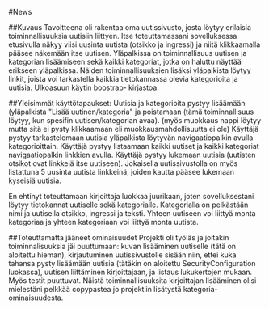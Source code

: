 #News

##Kuvaus
Tavoitteena oli rakentaa oma uutissivusto, josta löytyy erilaisia toiminnallisuuksia uutisiin liittyen.
Itse toteuttamassani sovelluksessa etusivulla näkyy viisi uusinta uutista (otsikko ja ingressi) 
ja niitä klikkaamalla pääsee näkemään itse uutisen. Yläpalkissa on toiminnallisuus uutisen ja kategorian 
lisäämiseen sekä kaikki kategoriat, jotka on haluttu näyttää erikseen yläpalkissa. 
Näiden toiminnallisuuksien lisäksi yläpalkista löytyy linkit, 
joista voi tarkastella kaikkia tietokannassa olevia kategorioita ja uutisia.
Ulkoasuun käytin boostrap- kirjastoa.

##Yleisimmät käyttötapaukset:
Uutisia ja kategorioita pystyy lisäämään (yläpalkista "Lisää uutinen/kategoria" ja poistamaan 
(tämä toiminnallisuus löytyy, kun spesifin uutisen/kategorian avaa). 
(myös muokkaus nappi löytyy mutta sitä ei pysty klikkaamaan eli muokkausmahdollisuutta ei ole)
Käyttäjä pystyy tarkastelemaan uutisia yläpalkista löytyvän navigaatiopalkin avulla kategorioittain.
Käyttäjä pystyy listaamaan kaikki uutiset ja kaikki kategoriat navigaatiopalkin linkkien avulla.
Käyttäjä pystyy lukemaan uutisia (uutisten otsikot ovat linkkejä itse uutiseen). 
Jokaisella uutissivustolla on myös listattuna 5 uusinta uutista linkkeinä, 
joiden kautta pääsee lukemaan kyseisiä uutisia.

En ehtinyt toteuttamaan kirjoittaja luokkaa juurikaan, joten sovelluksestani löytyy tietokannat uutiselle sekä kategorialle. 
Kategorialla on pelkästään nimi ja uutisella otsikko, ingressi ja teksti. 
Yhteen uutiseen voi liittyä monta kategoriaa ja yhteen kategoriaan voi liittyä monta uutista.

##Toteuttamatta jääneet ominaisuudet
Projekti oli työläs ja joitakin toiminnalisuuksia jäi puuttumaan: 
kuvan lisääminen uutiselle (tätä on aloitettu hieman), 
kirjautuminen uutissivustolle sisään niin, ettei kuka tahansa pysty lisäämään uutisia (tätäkin on aloitettu SecurityConfiguration luokassa), 
uutisen liittäminen kirjoittajaan,
ja listaus lukukertojen mukaan. 
Myös testit puuttuvat. 
Näistä toiminnallisuuksita kirjoittajan lisääminen olisi mielestäni pelkkää copypastea jo projektiin lisätystä kategoria- ominaisuudesta.